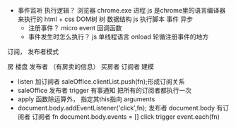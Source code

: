 - 事件监听 执行逻辑？
  浏览器 chrome.exe 进程
  js 是chrome里的语言编译器来执行的
  html + css DOM树 树 数据结构
  js 执行脚本
  事件 异步
  - 注册事件？ micro event 回调函数
  - 事件发生时怎么执行？
  js 单线程语言  onload
  轮循注册事件的地方    

订阅， 发布者模式

房 楼盘 发布者 （有房卖的信息）
买房者 订阅者
建模 

- listen 加订阅者
  saleOffice.clientList.push(fn);形成订阅关系 
- saleOffice 发布者
  trigger 有事通知 
  把所有的订阅者都执行一次
- apply 函数除运算外， 指定其this指向 arguments 
- document.body.addEventListener('click',fn);
  发布者 document.body 有订阅者
  订阅者 fn
  document.body.events = [] click 
  trigger
    event.each(fn)